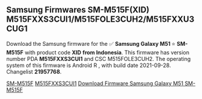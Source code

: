 <h2>Samsung Firmwares SM-M515F(XID) M515FXXS3CUI1/M515FOLE3CUH2/M515FXXU3CUG1</h2>
Download the Samsung firmware for the ✅ <strong>Samsung Galaxy M51 </strong> ⭐ <strong>SM-M515F</strong> with product code <strong>XID</strong> <strong> from Indonesia</strong>. This firmware has version number PDA <strong>M515FXXS3CUI1</strong> and CSC M515FOLE3CUH2. The operating system of this firmware is Android R , with build date 2021-09-28. Changelist <strong>21957768</strong>.


[SM-M515F](https://samfirm.shop/samsung/model/SM-M515F)
[M515FXXS3CUI1](https://samfirm.shop/samsung/pda/M515FXXS3CUI1)
[Download Firmware Samsung Galaxy M51 SM-M515F](https://samfirm.shop/samsung/firmware/460983)
